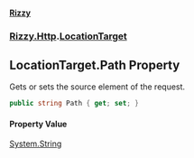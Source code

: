 #### [Rizzy](index.md 'index')
### [Rizzy.Http](Rizzy.Http.md 'Rizzy.Http').[LocationTarget](Rizzy.Http.LocationTarget.md 'Rizzy.Http.LocationTarget')

## LocationTarget.Path Property

Gets or sets the source element of the request.

```csharp
public string Path { get; set; }
```

#### Property Value
[System.String](https://docs.microsoft.com/en-us/dotnet/api/System.String 'System.String')